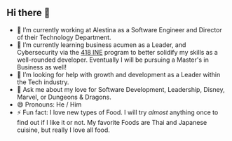 ## Hi there 👋

- 🔭 I’m currently working at Alestina as a Software Engineer and Director of their Technology Department.
- 🌱 I’m currently learning business acumen as a Leader, and Cybersecurity via the [418 INE](https://www.418intelligence.com/) program to better solidify my skills as a well-rounded developer. Eventually I will be pursuing a Master's in Business as well!
- 🤔 I’m looking for help with growth and development as a Leader within the Tech industry.
- 💬 Ask me about my love for Software Development, Leadership, Disney, Marvel, or Dungeons & Dragons.
- 😄 Pronouns: He / Him
- ⚡ Fun fact: I love new types of Food. I will try *almost* anything once to find out if I like it or not. My favorite Foods are Thai and Japanese cuisine, but really I love all food.
